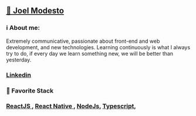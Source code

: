 <h2>
    <a href="https://github.com/joelmss93">🔗 Joel Modesto</a>
</h2>

<h3>ℹ️ About me:</h3>
Extremely communicative, passionate about front-end and web development, and new technologies.
Learning continuously is what I always try to do, if every day we learn something new, we will be better than yesterday.

<h3>
    <a href="https://www.linkedin.com/in/joel-modesto/">Linkedin</a>
</h3>

<h3>🚀 Favorite Stack<h3>
    <a href="https://pt-br.reactjs.org/">ReactJS </a>,
    <a href="https://reactnative.dev/">React Native </a>,
    <a href="https://nodejs.org/en/">NodeJs</a>,
    <a href="https://www.typescriptlang.org/">Typescript</a>,
    



    
   


<!--
**joelmss93/joelmss93** is a ✨ _special_ ✨ repository because its `README.md` (this file) appears on your GitHub profile.

Here are some ideas to get you started:

- 🔭 I’m currently working on ...
- 🌱 I’m currently learning ReactJS, React Native, NodeJS, Typescript, MongoDB, PostgreSQL ...
- 👯 I’m looking to collaborate on ...
- 🤔 I’m looking for help with ...
- 💬 Ask me about ...
- 📫 How to reach me: ...
- 😄 Pronouns: ...
- ⚡ Fun fact: ...
-->
